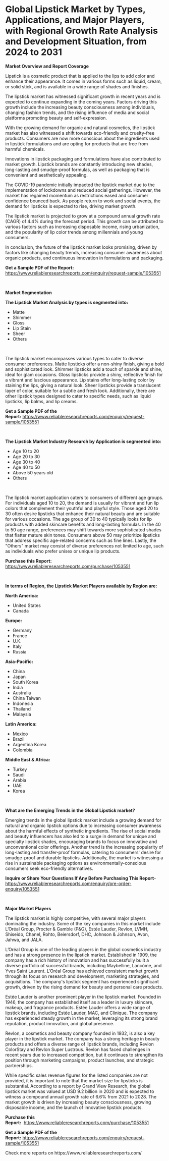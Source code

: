 <p><h1>Global Lipstick Market by Types, Applications, and Major Players, with Regional Growth Rate Analysis and Development Situation, from 2024 to 2031</h1></p><p><strong>Market Overview and Report Coverage</strong></p>
<p><p>Lipstick is a cosmetic product that is applied to the lips to add color and enhance their appearance. It comes in various forms such as liquid, cream, or solid stick, and is available in a wide range of shades and finishes.</p><p>The lipstick market has witnessed significant growth in recent years and is expected to continue expanding in the coming years. Factors driving this growth include the increasing beauty consciousness among individuals, changing fashion trends, and the rising influence of media and social platforms promoting beauty and self-expression.</p><p>With the growing demand for organic and natural cosmetics, the lipstick market has also witnessed a shift towards eco-friendly and cruelty-free products. Consumers are now more conscious about the ingredients used in lipstick formulations and are opting for products that are free from harmful chemicals.</p><p>Innovations in lipstick packaging and formulations have also contributed to market growth. Lipstick brands are constantly introducing new shades, long-lasting and smudge-proof formulas, as well as packaging that is convenient and aesthetically appealing.</p><p>The COVID-19 pandemic initially impacted the lipstick market due to the implementation of lockdowns and reduced social gatherings. However, the market has regained momentum as restrictions eased and consumer confidence bounced back. As people return to work and social events, the demand for lipsticks is expected to rise, driving market growth.</p><p>The lipstick market is projected to grow at a compound annual growth rate (CAGR) of 4.4% during the forecast period. This growth can be attributed to various factors such as increasing disposable income, rising urbanization, and the popularity of lip color trends among millennials and young consumers.</p><p>In conclusion, the future of the lipstick market looks promising, driven by factors like changing beauty trends, increasing consumer awareness about organic products, and continuous innovation in formulations and packaging.</p></p>
<p><strong>Get a Sample PDF of the Report:</strong> <a href="https://www.reliableresearchreports.com/enquiry/request-sample/1053551">https://www.reliableresearchreports.com/enquiry/request-sample/1053551</a></p>
<p>&nbsp;</p>
<p><strong>Market Segmentation</strong></p>
<p><strong>The Lipstick Market Analysis by types is segmented into:</strong></p>
<p><ul><li>Matte</li><li>Shimmer</li><li>Gloss</li><li>Lip Stain</li><li>Sheer</li><li>Others</li></ul></p>
<p>&nbsp;</p>
<p><p>The lipstick market encompasses various types to cater to diverse consumer preferences. Matte lipsticks offer a non-shiny finish, giving a bold and sophisticated look. Shimmer lipsticks add a touch of sparkle and shine, ideal for glam occasions. Gloss lipsticks provide a shiny, reflective finish for a vibrant and luscious appearance. Lip stains offer long-lasting color by staining the lips, giving a natural look. Sheer lipsticks provide a translucent layer of color, suitable for a subtle and fresh look. Additionally, there are other lipstick types designed to cater to specific needs, such as liquid lipsticks, lip balms, and lip creams.</p></p>
<p><strong>Get a Sample PDF of the Report:</strong>&nbsp;<a href="https://www.reliableresearchreports.com/enquiry/request-sample/1053551">https://www.reliableresearchreports.com/enquiry/request-sample/1053551</a></p>
<p>&nbsp;</p>
<p><strong>The Lipstick Market Industry Research by Application is segmented into:</strong></p>
<p><ul><li>Age 10 to 20</li><li>Age 20 to 30</li><li>Age 30 to 40</li><li>Age 40 to 50</li><li>Above 50 years old</li><li>Others</li></ul></p>
<p>&nbsp;</p>
<p><p>The lipstick market application caters to consumers of different age groups. For individuals aged 10 to 20, the demand is usually for vibrant and fun lip colors that complement their youthful and playful style. Those aged 20 to 30 often desire lipsticks that enhance their natural beauty and are suitable for various occasions. The age group of 30 to 40 typically looks for lip products with added skincare benefits and long-lasting formulas. In the 40 to 50 age range, preferences may shift towards more sophisticated shades that flatter mature skin tones. Consumers above 50 may prioritize lipsticks that address specific age-related concerns such as fine lines. Lastly, the "Others" market may consist of diverse preferences not limited to age, such as individuals who prefer unisex or unique lip products.</p></p>
<p><strong>Purchase this Report:</strong>&nbsp; <a href="https://www.reliableresearchreports.com/purchase/1053551">https://www.reliableresearchreports.com/purchase/1053551</a></p>
<p>&nbsp;</p>
<p><strong>In terms of Region, the Lipstick Market Players available by Region are:</strong></p>
<p>
    <p> <strong> North America: </strong>
        <ul>
            <li>United States</li>
            <li>Canada</li>
        </ul>
        </p> 
    <p> <strong> Europe: </strong>
        <ul>
            <li>Germany</li>
            <li>France</li>
            <li>U.K.</li>
            <li>Italy</li>
            <li>Russia</li>
        </ul>
        </p> 
    <p> <strong> Asia-Pacific: </strong>
        <ul>
            <li>China</li>
            <li>Japan</li>
            <li>South Korea</li>
            <li>India</li>
            <li>Australia</li>
            <li>China Taiwan</li>
            <li>Indonesia</li>
            <li>Thailand</li>
            <li>Malaysia</li>
        </ul>
        </p> 
    <p> <strong> Latin America: </strong>
        <ul>
            <li>Mexico</li>
            <li>Brazil</li>
            <li>Argentina Korea</li>
            <li>Colombia</li>
        </ul>
        </p> 
    <p> <strong> Middle East & Africa: </strong>
        <ul>
            <li>Turkey</li>
            <li>Saudi</li>
            <li>Arabia</li>
            <li>UAE</li>
            <li>Korea</li>
        </ul>
    </p>
    </p>
<p>&nbsp;</p>
<p><strong>What are the Emerging Trends in the Global Lipstick market?</strong></p>
<p><p>Emerging trends in the global lipstick market include a growing demand for natural and organic lipstick options due to increasing consumer awareness about the harmful effects of synthetic ingredients. The rise of social media and beauty influencers has also led to a surge in demand for unique and specialty lipstick shades, encouraging brands to focus on innovative and unconventional color offerings. Another trend is the increasing popularity of long-lasting and transfer-proof formulas, catering to consumers' desire for smudge-proof and durable lipsticks. Additionally, the market is witnessing a rise in sustainable packaging options as environmentally-conscious consumers seek eco-friendly alternatives.</p></p>
<p><strong>Inquire or Share Your Questions If Any Before Purchasing This Report</strong>- <a href="https://www.reliableresearchreports.com/enquiry/pre-order-enquiry/1053551">https://www.reliableresearchreports.com/enquiry/pre-order-enquiry/1053551</a></p>
<p>&nbsp;</p>
<p><strong>Major Market Players</strong></p>
<p><p>The lipstick market is highly competitive, with several major players dominating the industry. Some of the key companies in this market include L’Oréal Group, Procter & Gamble (P&G), Estée Lauder, Revlon, LVMH, Shiseido, Chanel, Rohto, Beiersdorf, DHC, Johnson & Johnson, Avon, Jahwa, and JALA. </p><p>L’Oréal Group is one of the leading players in the global cosmetics industry and has a strong presence in the lipstick market. Established in 1909, the company has a rich history of innovation and has successfully built a diverse portfolio of successful brands, including Maybelline, Lancôme, and Yves Saint Laurent. L’Oréal Group has achieved consistent market growth through its focus on research and development, marketing strategies, and acquisitions. The company's lipstick segment has experienced significant growth, driven by the rising demand for beauty and personal care products.</p><p>Estée Lauder is another prominent player in the lipstick market. Founded in 1946, the company has established itself as a leader in luxury skincare, makeup, and fragrance products. Estée Lauder offers a wide range of lipstick brands, including Estée Lauder, MAC, and Clinique. The company has experienced steady growth in the market, leveraging its strong brand reputation, product innovation, and global presence.</p><p>Revlon, a cosmetics and beauty company founded in 1932, is also a key player in the lipstick market. The company has a strong heritage in beauty products and offers a diverse range of lipstick brands, including Revlon ColorStay and Revlon Super Lustrous. Revlon has faced challenges in recent years due to increased competition, but it continues to strengthen its position through marketing campaigns, product launches, and strategic partnerships.</p><p>While specific sales revenue figures for the listed companies are not provided, it is important to note that the market size for lipsticks is substantial. According to a report by Grand View Research, the global lipstick market was valued at USD 9.2 billion in 2020 and is expected to witness a compound annual growth rate of 6.6% from 2021 to 2028. The market growth is driven by increasing beauty consciousness, growing disposable income, and the launch of innovative lipstick products.</p></p>
<p><strong>Purchase this Report:</strong>&nbsp;&nbsp;<a href="https://www.reliableresearchreports.com/purchase/1053551">https://www.reliableresearchreports.com/purchase/1053551</a></p>
<p></p>
<p><strong>Get a Sample PDF of the Report:</strong>&nbsp;<a href="https://www.reliableresearchreports.com/enquiry/request-sample/1053551">https://www.reliableresearchreports.com/enquiry/request-sample/1053551</a></p>
<p>Check more reports on https://www.reliableresearchreports.com/</p>